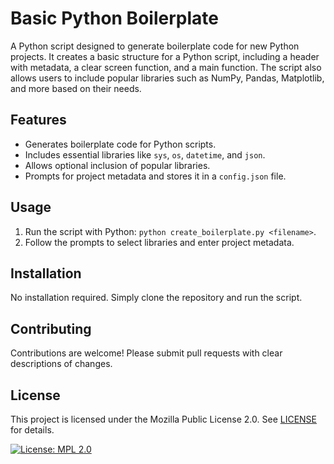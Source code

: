 # Basic Python Boilerplate

A Python script designed to generate boilerplate code for new Python projects. It creates a basic structure for a Python script, including a header with metadata, a clear screen function, and a main function. The script also allows users to include popular libraries such as NumPy, Pandas, Matplotlib, and more based on their needs.

## Features

- Generates boilerplate code for Python scripts.
- Includes essential libraries like `sys`, `os`, `datetime`, and `json`.
- Allows optional inclusion of popular libraries.
- Prompts for project metadata and stores it in a `config.json` file.

## Usage

1. Run the script with Python: `python create_boilerplate.py <filename>`.
2. Follow the prompts to select libraries and enter project metadata.

## Installation

No installation required. Simply clone the repository and run the script.

## Contributing

Contributions are welcome! Please submit pull requests with clear descriptions of changes.

## License

This project is licensed under the Mozilla Public License 2.0. See [LICENSE](LICENSE) for details.

[![License: MPL 2.0](https://img.shields.io/badge/License-MPL_2.0-brightgreen.svg)](https://opensource.org/licenses/MPL-2.0)
